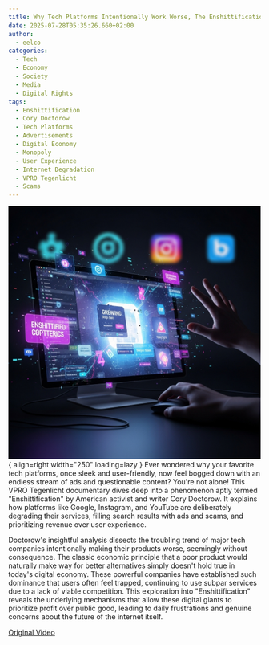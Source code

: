 ```yaml
---
title: Why Tech Platforms Intentionally Work Worse, The Enshittification Phenomenon
date: 2025-07-28T05:35:26.660+02:00
author:
  - eelco
categories:
  - Tech
  - Economy
  - Society
  - Media
  - Digital Rights
tags:
  - Enshittification
  - Cory Doctorow
  - Tech Platforms
  - Advertisements
  - Digital Economy
  - Monopoly
  - User Experience
  - Internet Degradation
  - VPRO Tegenlicht
  - Scams
---
```

![A descriptive image](../../assets/2025-07-28-275.png){ align=right width="250" loading=lazy }
Ever wondered why your favorite tech platforms, once sleek and user-friendly, now feel bogged down with an endless stream of ads and questionable content? You're not alone! This VPRO Tegenlicht documentary dives deep into a phenomenon aptly termed "Enshittification" by American activist and writer Cory Doctorow. It explains how platforms like Google, Instagram, and YouTube are deliberately degrading their services, filling search results with ads and scams, and prioritizing revenue over user experience.

<!-- more -->

Doctorow's insightful analysis dissects the troubling trend of major tech companies intentionally making their products worse, seemingly without consequence. The classic economic principle that a poor product would naturally make way for better alternatives simply doesn't hold true in today's digital economy. These powerful companies have established such dominance that users often feel trapped, continuing to use subpar services due to a lack of viable competition. This exploration into "Enshittification" reveals the underlying mechanisms that allow these digital giants to prioritize profit over public good, leading to daily frustrations and genuine concerns about the future of the internet itself.

[Original Video](https://youtu.be/CgJ6isBJiWI)
